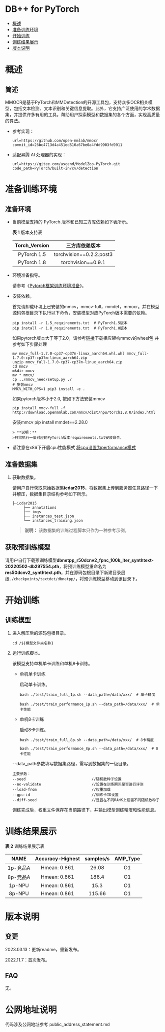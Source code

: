 # DB++ for PyTorch

-   [概述](概述.md)
-   [准备训练环境](准备训练环境.md)
-   [开始训练](开始训练.md)
-   [训练结果展示](训练结果展示.md)
-   [版本说明](版本说明.md)

# 概述

## 简述

MMOCR是基于PyTorch和MMDetection的开源工具包，支持众多OCR相关模型，包括文本检测、文本识别和关键信息提取。此外，它支持广泛使用的学术数据集，并提供许多有用的工具，帮助用户探索模型和数据集的各个方面，实现高质量的算法。

- 参考实现：

  ```
  url=https://github.com/open-mmlab/mmocr
  commit_id=26bc4713d4a451ed510a67be0a4fdd9903fd9011
  ```

- 适配昇腾 AI 处理器的实现：

  ```
  url=https://gitee.com/ascend/ModelZoo-PyTorch.git
  code_path=PyTorch/built-in/cv/detection
  ```


# 准备训练环境

## 准备环境

- 当前模型支持的 PyTorch 版本和已知三方库依赖如下表所示。

  **表 1**  版本支持表

  | Torch_Version      | 三方库依赖版本                                 |
  | :--------: | :----------------------------------------------------------: |
  | PyTorch 1.5 | torchvision==0.2.2.post3 |
  | PyTorch 1.8 | torchvision==0.9.1 |
  
- 环境准备指导。

  请参考《[Pytorch框架训练环境准备](https://www.hiascend.com/document/detail/zh/ModelZoo/pytorchframework/ptes)》。
  
- 安装依赖。

  首先请卸载环境上已安装的mmcv，mmcv-full，mmdet，mmocr。并在模型源码包根目录下执行以下命令，安装模型对应PyTorch版本需要的依赖。
  ```
  pip install -r 1.5_requirements.txt  # PyTorch1.5版本
  pip install -r 1.8_requirements.txt  # PyTorch1.8版本
  ```
 
  如果pytorch版本大于等于2.0，请参考[链接](http://download.openmmlab.com/mmcv/dist/npu/torch1.8.0/index.html)下载相应架构mmcv的wheel包
  并参考如下步骤处理
  ```
  mv mmcv_full-1.7.0-cp37-cp37m-linux_aarch64.whl.whl mmcv_full-1.7.0-cp37-cp37m-linux_aarch64.zip
  unzip mmcv_full-1.7.0-cp37-cp37m-linux_aarch64.zip
  cd mmcv
  mkdir mmcv
  mv * mmcv/
  cp ../mmcv_need/setup.py ./
  # 安装mmcv
  MMCV_WITH_OPS=1 pip3 install -e . 
  ```
  如果pytorch版本小于2.0, 按如下方法安装mmcv 
  ``` 
  pip install mmcv-full -f http://download.openmmlab.com/mmcv/dist/npu/torch1.8.0/index.html
  ```

  安装mmcv 
  pip install mmdet==2.28.0
  ```
  > **说明：** 
  >只需执行一条对应的PyTorch版本requirements.txt安装命令。
  
- 请注意在x86下开启cpu性能模式 [将cpu设置为performance模式](https://gitee.com/ascend/pytorch/blob/master/docs/zh/PyTorch%E8%AE%AD%E7%BB%83%E8%B0%83%E4%BC%98&%E5%B7%A5%E5%85%B7%E4%BD%BF%E7%94%A8%E6%8C%87%E5%8D%97/PyTorch%E8%AE%AD%E7%BB%83%E8%B0%83%E4%BC%98&%E5%B7%A5%E5%85%B7%E4%BD%BF%E7%94%A8%E6%8C%87%E5%8D%97.md#%E5%B0%86cpu%E8%AE%BE%E7%BD%AE%E4%B8%BAperformance%E6%A8%A1%E5%BC%8F)
  


## 准备数据集

1. 获取数据集。

   请用户自行获取原始数据集**icdar2015**，将数据集上传到服务器任意路径一下并解压，数据集目录结构参考如下所示。
   
   ```
   ├─icdar2015
        ├── annotations
        ├── imgs
        ├── instances_test.json
        └── instances_training.json
   ```

   > **说明：** 
   >该数据集的训练过程脚本只作为一种参考示例。

## 获取预训练模型

请用户自行下载预训练模型**dbnetpp_r50dcnv2_fpnc_100k_iter_synthtext-20220502-db297554.pth**，将预训练模型重命名为**res50dcnv2_synthtext.pth**，并在源码包根目录下新建目录层级`./checkpoints/textdet/dbnetpp/`，将预训练模型移动到该目录下。

# 开始训练

## 训练模型

1. 进入解压后的源码包根目录。

   ```
   cd /${模型文件夹名称} 
   ```

2. 运行训练脚本。

   该模型支持单机单卡训练和单机8卡训练。

   - 单机单卡训练

     启动单卡训练。

     ```
     bash ./test/train_full_1p.sh --data_path=/data/xxx/  # 单卡精度

     bash ./test/train_performance_1p.sh --data_path=/data/xxx/  # 单卡性能
     ```
   
   - 单机8卡训练

     启动8卡训练。

     ```
     bash ./test/train_full_8p.sh --data_path=/data/xxx/  # 8卡精度
   
     bash ./test/train_performance_8p.sh --data_path=/data/xxx/  # 8卡性能
     ```

   --data_path参数填写数据集路径，需写到数据集的一级目录。
   
   
   ```
   主要参数：
   --seed                              //随机数种子设置
   --no-validate                       //设置在训练期间是否进行评测
   --load-from                         //权重加载
   --gpu-id                            //训练卡ID设置
   --diff-seed                         //是否在不同RANK上设置不同随机数种子
   ```
   
   训练完成后，权重文件保存在当前路径下，并输出模型训练精度和性能信息。


# 训练结果展示

**表 2**  训练结果展示表

| NAME     | Accuracy-Highest |  samples/s | AMP_Type |
| :-----: | :-----:  | :---: | :------: |
| 1p-竞品A  | Hmean: 0.861 | 26.08 |       O1 |
| 8p-竞品A  | Hmean: 0.861 | 186.4 |       O1 |
| 1p-NPU   | Hmean: 0.861 | 15.3 |       O1 |
| 8p-NPU   | Hmean: 0.861 | 115.66 |       O1 |

# 版本说明

## 变更

2023.03.13：更新readme，重新发布。

2022.11.7：首次发布。

## FAQ

无。

# 公网地址说明

代码涉及公网地址参考 public_address_statement.md
